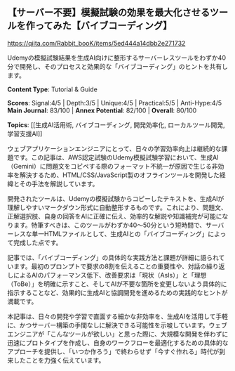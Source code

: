 ## 【サーバー不要】模擬試験の効果を最大化させるツールを作ってみた【バイブコーディング】

https://qiita.com/Rabbit_booK/items/5ed444a14dbb2e271732

Udemyの模擬試験結果を生成AI向けに整形するサーバーレスツールをわずか40分で開発し、そのプロセスと効果的な「バイブコーディング」のヒントを共有します。

**Content Type**: Tutorial & Guide

**Scores**: Signal:4/5 | Depth:3/5 | Unique:4/5 | Practical:5/5 | Anti-Hype:4/5
**Main Journal**: 83/100 | **Annex Potential**: 82/100 | **Overall**: 80/100

**Topics**: [[生成AI活用術, バイブコーディング, 開発効率化, ローカルツール開発, 学習支援AI]]

ウェブアプリケーションエンジニアにとって、日々の学習効率向上は継続的な課題です。この記事は、AWS認定試験のUdemy模擬試験学習において、生成AI（Gemini）に問題文をコピペする際のフォーマット不統一が原因で生じる非効率を解決するため、HTML/CSS/JavaScript製のオフラインツールを開発した経緯とその手法を解説しています。

開発されたツールは、Udemyの模擬試験からコピーしたテキストを、生成AIが理解しやすいマークダウン形式に自動整形するものです。これにより、問題文、正解選択肢、自身の回答をAIに正確に伝え、効率的な解説や知識補完が可能になります。特筆すべきは、このツールがわずか40〜50分という短時間で、サーバーレスな単一HTMLファイルとして、生成AIとの「バイブコーディング」によって完成した点です。

記事では、「バイブコーディング」の具体的な実践方法と課題が詳細に語られています。最初のプロンプトで要求の8割を伝えることの重要性や、対話の繰り返しによるAIのパフォーマンス低下、改善要求は「現状（AsIs）」と「理想（ToBe）」を明確に示すこと、そしてAIが不要な箇所を変更しないよう具体的に指示することなど、効果的に生成AIと協調開発を進めるための実践的なヒントが満載です。

本記事は、日々の開発や学習で直面する細かな非効率を、生成AIを活用して手軽に、かつサーバー構築の手間なしに解決できる可能性を示唆しています。ウェブエンジニアが「こんなツールが欲しい」と思った際に、大規模な開発を伴わずに迅速にプロトタイプを作成し、自身のワークフローを最適化するための具体的なアプローチを提供し、「いつか作ろう」で終わらせず「今すぐ作れる」時代が到来したことを力強く伝えています。